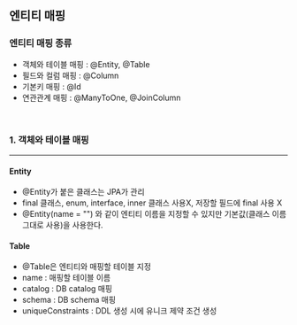 ## 엔티티 매핑

### 엔티티 매핑 종류

- 객체와 테이블 매핑 : @Entity, @Table
- 필드와 컬럼 매핑 : @Column
- 기본키 매핑 : @Id
- 연관관계 매핑 : @ManyToOne, @JoinColumn

<br>

### 1. 객체와 테이블 매핑
___

#### Entity
- @Entity가 붙은 클래스는 JPA가 관리
- final 클래스, enum, interface, inner 클래스 사용X, 저장할 필드에 final 사용 X
- @Entity(name = "") 와 같이 엔티티 이름을 지정할 수 있지만 기본값(클래스 이름 그대로 사용)을 사용한다.

#### Table
- @Table은 엔티티와 매핑할 테이블 지정
- name : 매핑할 테이블 이름
- catalog : DB catalog 매핑
- schema : DB schema 매핑
- uniqueConstraints : DDL 생성 시에 유니크 제약 조건 생성
